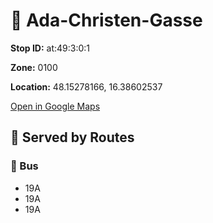 # 🚉 Ada-Christen-Gasse


**Stop ID:** at:49:3:0:1

**Zone:** 0100

**Location:** 48.15278166, 16.38602537

[Open in Google Maps](https://www.google.com/maps?q=48.15278166,16.38602537)

## 🚆 Served by Routes

### 🚌 Bus
- 19A
- 19A
- 19A